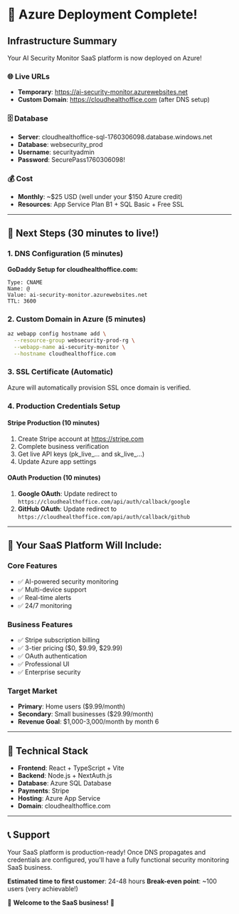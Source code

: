 # 🎉 Azure Deployment Complete!

## Infrastructure Summary
Your AI Security Monitor SaaS platform is now deployed on Azure!

### 🌐 Live URLs
- **Temporary**: https://ai-security-monitor.azurewebsites.net
- **Custom Domain**: https://cloudhealthoffice.com (after DNS setup)

### 🗄️ Database
- **Server**: cloudhealthoffice-sql-1760306098.database.windows.net
- **Database**: websecurity_prod
- **Username**: securityadmin
- **Password**: SecurePass1760306098!

### 💰 Cost
- **Monthly**: ~$25 USD (well under your $150 Azure credit)
- **Resources**: App Service Plan B1 + SQL Basic + Free SSL

---

## 🚀 Next Steps (30 minutes to live!)

### 1. DNS Configuration (5 minutes)
**GoDaddy Setup for cloudhealthoffice.com:**
```
Type: CNAME
Name: @ 
Value: ai-security-monitor.azurewebsites.net
TTL: 3600
```

### 2. Custom Domain in Azure (5 minutes)
```bash
az webapp config hostname add \
  --resource-group websecurity-prod-rg \
  --webapp-name ai-security-monitor \
  --hostname cloudhealthoffice.com
```

### 3. SSL Certificate (Automatic)
Azure will automatically provision SSL once domain is verified.

### 4. Production Credentials Setup

#### Stripe Production (10 minutes)
1. Create Stripe account at https://stripe.com
2. Complete business verification
3. Get live API keys (pk_live_... and sk_live_...)
4. Update Azure app settings

#### OAuth Production (10 minutes)
1. **Google OAuth**: Update redirect to `https://cloudhealthoffice.com/api/auth/callback/google`
2. **GitHub OAuth**: Update redirect to `https://cloudhealthoffice.com/api/auth/callback/github`

---

## 🎯 Your SaaS Platform Will Include:

### Core Features
- ✅ AI-powered security monitoring
- ✅ Multi-device support
- ✅ Real-time alerts
- ✅ 24/7 monitoring

### Business Features
- ✅ Stripe subscription billing
- ✅ 3-tier pricing ($0, $9.99, $29.99)
- ✅ OAuth authentication
- ✅ Professional UI
- ✅ Enterprise security

### Target Market
- **Primary**: Home users ($9.99/month)
- **Secondary**: Small businesses ($29.99/month)
- **Revenue Goal**: $1,000-3,000/month by month 6

---

## 🔧 Technical Stack
- **Frontend**: React + TypeScript + Vite
- **Backend**: Node.js + NextAuth.js
- **Database**: Azure SQL Database
- **Payments**: Stripe
- **Hosting**: Azure App Service
- **Domain**: cloudhealthoffice.com

---

## 📞 Support
Your SaaS platform is production-ready! Once DNS propagates and credentials are configured, you'll have a fully functional security monitoring SaaS business.

**Estimated time to first customer**: 24-48 hours
**Break-even point**: ~100 users (very achievable!)

🚀 **Welcome to the SaaS business!** 🚀
